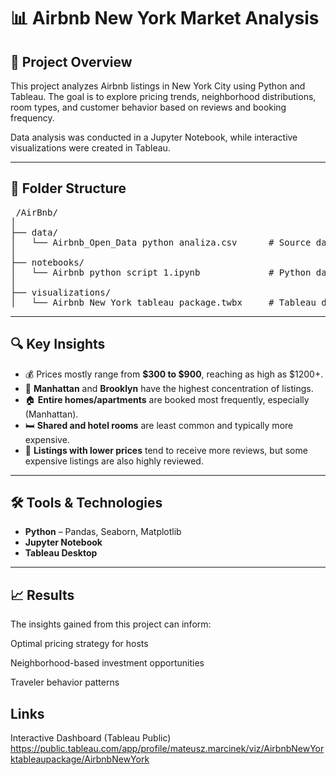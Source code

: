 # 📊 Airbnb New York Market Analysis

## 📌 Project Overview
This project analyzes Airbnb listings in New York City using Python and Tableau. The goal is to explore pricing trends, neighborhood distributions, room types, and customer behavior based on reviews and booking frequency.

Data analysis was conducted in a Jupyter Notebook, while interactive visualizations were created in Tableau.

---

## 📁 Folder Structure


<pre> /AirBnb/
│
├── data/
│   └── Airbnb_Open_Data python analiza.csv      # Source dataset
│
├── notebooks/
│   └── Airbnb python script 1.ipynb             # Python data analysis
│
├── visualizations/
│   └── Airbnb New York tableau package.twbx     # Tableau dashboard </pre>   


---

## 🔍 Key Insights
- 💰 Prices mostly range from **$300 to $900**, reaching as high as $1200+.
- 📍 **Manhattan** and **Brooklyn** have the highest concentration of listings.
- 🏠 **Entire homes/apartments** are booked most frequently, especially (Manhattan).
- 🛏️ **Shared and hotel rooms** are least common and typically more expensive.
- 💬 **Listings with lower prices** tend to receive more reviews, but some expensive listings are also highly reviewed.

---

## 🛠 Tools & Technologies
- **Python** – Pandas, Seaborn, Matplotlib
- **Jupyter Notebook**
- **Tableau Desktop**

---

## 📈 Results

The insights gained from this project can inform:

Optimal pricing strategy for hosts

Neighborhood-based investment opportunities

Traveler behavior patterns

## Links
Interactive Dashboard (Tableau Public)
https://public.tableau.com/app/profile/mateusz.marcinek/viz/AirbnbNewYorktableaupackage/AirbnbNewYork
